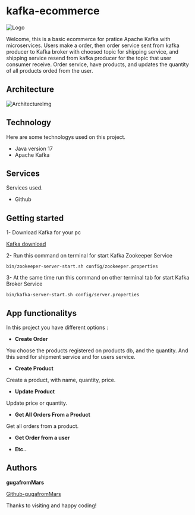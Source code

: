# kafka-ecommerce

![Logo](https://github.com/gugafromMARS/kafka-ecommerce/assets/116969206/6e1e353c-7bb1-4baa-b8ae-4aea21fabea6)

Welcome, this is a basic ecommerce for pratice Apache Kafka with microservices. Users make a order, then order service sent from kafka producer to Kafka broker with choosed topic for shipping service, and shipping service resend from kafka producer for the topic that user consumer receive.
Order service, have products, and updates the quantity of all products orded from the user.

## Architecture

![ArchitectureImg](https://github.com/gugafromMARS/event-driven-kafka-spb/assets/116969206/9e26993c-a223-4404-a88b-d88f9ae4b818)


## Technology

Here are some technologys used on this project.

* Java version 17
* Apache Kafka

## Services

Services used.

* Github
  
## Getting started

1- Download Kafka for your pc 

[Kafka download](https://kafka.apache.org/downloads)

2- Run this command on terminal for start Kafka Zookeeper Service
```shell script
bin/zookeeper-server-start.sh config/zookeeper.properties
```
3- At the same time run this command on other terminal tab for start Kafka Broker Service
```shell script
bin/kafka-server-start.sh config/server.properties
```

## App functionalitys

In this project you have different options :

* **Create Order**
  
You choose the products registered on products db, and the quantity. And this send for shipment service and for users service.

* **Create Product**

Create a product, with name, quantity, price.

* **Update Product**

Update price or quantity.

* **Get All Orders From a Product**

Get all orders from a product.

* **Get Order from a user**

* **Etc..**

## Authors

**gugafromMars**

[Github-gugafromMars](https://github.com/gugafromMARS)

Thanks to visiting and happy coding!
